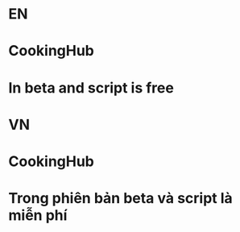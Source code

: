 # EN
# CookingHub
# In beta and script is free

# VN
# CookingHub
# Trong phiên bản beta và script là miễn phí
